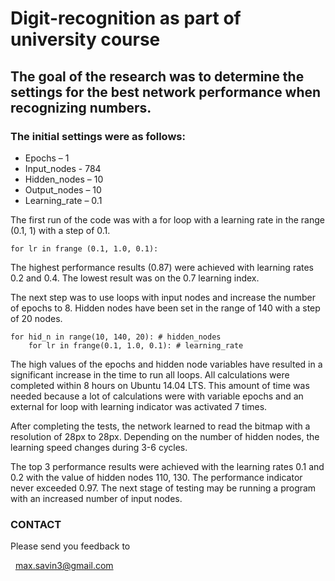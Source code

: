 # Digit-recognition as part of university course

## The goal of the research was to determine the settings for the best network performance when recognizing numbers. 

### The initial settings were as follows:

- Epochs – 1
- Input_nodes - 784
- Hidden_nodes – 10
- Output_nodes – 10
- Learning_rate – 0.1

The first run of the code was with a for loop with a learning rate in the range (0.1, 1) with a step of 0.1. 

`for lr in frange (0.1, 1.0, 0.1):`

The highest performance results (0.87) were achieved with learning rates 0.2 and 0.4.
The lowest result was on the 0.7 learning index.

The next step was to use loops with input nodes and increase the number of epochs to 8. Hidden
nodes have been set in the range of 140 with a step of 20 nodes.

```
for hid_n in range(10, 140, 20): # hidden_nodes 
    for lr in frange(0.1, 1.0, 0.1): # learning_rate
```

The high values of the epochs and hidden node variables have resulted in a significant increase in the time to run all loops. All calculations were completed within 8 hours on Ubuntu 14.04 LTS. This amount of time was needed because a lot of calculations were with variable epochs and an external for loop with learning indicator was activated 7 times. 

After completing the tests, the network learned to read the bitmap with a resolution of 28px to 28px. 
Depending on the number of hidden nodes, the learning speed changes during 3-6 cycles.

The top 3 performance results were achieved with the learning rates 0.1 and 0.2 with the value of hidden nodes 110, 130.
The performance indicator never exceeded 0.97. The next stage of testing may be running a program with an increased number of input nodes.

### CONTACT

Please send you feedback to

  max.savin3@gmail.com
